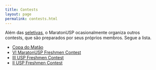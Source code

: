 ```yaml
---
title: Contests
layout: page
permalink: contests.html
---
```


Além das [seletivas](https://www.ime.usp.br/~maratona/seletivas), o
MaratonUSP ocasionalmente organiza outros contests, que são preparados
por seus próprios membros. Segue a lista.

- [Copa do Matão](https://codeforces.com/gym/103485)
- [VI MaratonUSP Freshmen Contest](https://codeforces.com/gym/103134)
- [III USP Freshmen Contest](https://codeforces.com/gym/101375)
- [II USP Freshmen Contest](https://codeforces.com/gym/100985)